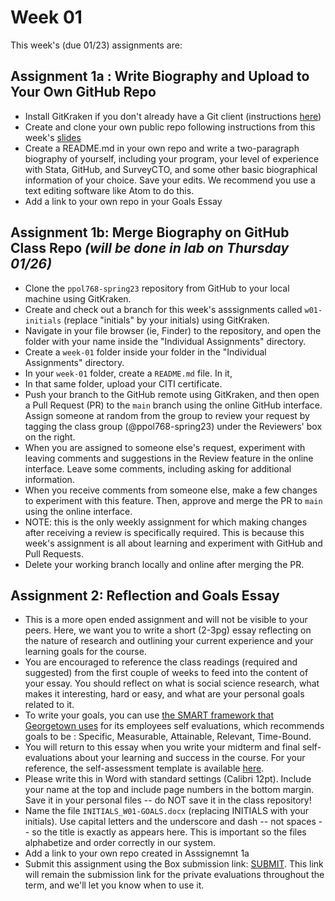 # Week 01

This week's (due 01/23) assignments are:

## Assignment 1a : Write Biography and Upload to Your Own GitHub Repo

- Install GitKraken if you don't already have a Git client (instructions [here](https://github.com/gui2de/ppol768-spring23/tree/main/Class%20Materials))
- Create and clone your own public repo following instructions from this week's [slides](01b_intro_git.pdf)
- Create a README.md in your own repo and write a two-paragraph biography of yourself, including your program, your level of experience with Stata, GitHub, and SurveyCTO, and some other basic biographical information of your choice. Save your edits. We recommend you use a text editing software like Atom to do this.
- Add a link to your own repo in your Goals Essay

## Assignment 1b: Merge Biography on GitHub Class Repo _(will be done in lab on Thursday 01/26)_

- Clone the `ppol768-spring23` repository from GitHub to your local machine using GitKraken.
- Create and check out a branch for this week's asssignments called `w01-initials` (replace "initials" by your initials) using GitKraken.
- Navigate in your file browser (ie, Finder) to the repository, and open the folder with your name inside the "Individual Assignments" directory.
- Create a `week-01` folder inside your folder in the "Individual Assignments" directory.
- In your `week-01` folder, create a `README.md` file. In it, 
- In that same folder, upload your CITI certificate.
- Push your branch to the GitHub remote using GitKraken, and then open a Pull Request (PR) to the `main` branch using the online GitHub interface. Assign someone at random from the group to review your request by tagging the class group (@ppol768-spring23) under the Reviewers' box on the right.
- When you are assigned to someone else's request, experiment with leaving comments and suggestions in the Review feature in the online interface. Leave some comments, including asking for additional information.
- When you receive comments from someone else, make a few changes to experiment with this feature. Then, approve and merge the PR to `main` using the online interface.
- NOTE: this is the only weekly assignment for which making changes after receiving a review is specifically required. This is because this week's assignment is all about learning and experiment with GitHub and Pull Requests.
- Delete your working branch locally and online after merging the PR.

## Assignment 2: Reflection and Goals Essay

- This is a more open ended assignment and will not be visible to your peers. Here, we want you to write a short (2-3pg) essay reflecting on the nature of research and outlining your current experience and your learning goals for the course.
- You are encouraged to reference the class readings (required and suggested) from the first couple of weeks to feed into the content of your essay. You should reflect on what is social science research, what makes it interesting, hard or easy, and what are your personal goals related to it.
- To write your goals, you can use [the SMART framework that Georgetown uses](https://georgetown.s3.amazonaws.com/documents/GU-FY22-Performance-Management-Terms-and-Tools.pdf) for its employees self evaluations, which recommends goals to be : Specific, Measurable, Attainable, Relevant, Time-Bound.
- You will return to this essay when you write your midterm and final self-evaluations about your learning and success in the course. For your reference, the self-assessment template is available [here](https://docs.google.com/document/d/1tWC3z3pbHoNAn_octc_Edj3W4f7DinQd6sLhLbjo-Lw/edit?usp=sharing).
- Please write this in Word with standard settings (Calibri 12pt). Include your name at the top and include page numbers in the bottom margin. Save it in your personal files -- do NOT save it in the class repository!
- Name the file `INITIALS_W01-GOALS.docx` (replacing INITIALS with your initials). Use capital letters and the underscore and dash -- not spaces -- so the title is exactly as appears here. This is important so the files alphabetize and order correctly in our system.
- Add a link to your own repo created in Asssignemnt 1a
- Submit this assignment using the Box submission link: [SUBMIT](https://georgetown.app.box.com/f/e8b46836b7304c81b1461c8756615f8f). This link will remain the submission link for the private evaluations throughout the term, and we'll let you know when to use it.
